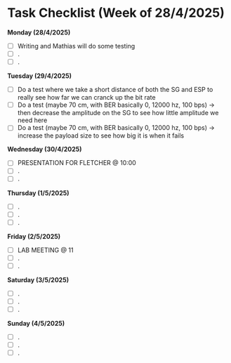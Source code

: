 # Task Checklist (Week of 28/4/2025)

**Monday (28/4/2025)**

- [ ] Writing and Mathias will do some testing
- [ ] .
- [ ] .

**Tuesday (29/4/2025)**

- [ ] Do a test where we take a short distance of both the SG and ESP to really see how far we can cranck up the bit rate
- [ ] Do a test (maybe 70 cm, with BER basically 0, 12000 hz, 100 bps) -> then decrease the amplitude on the SG to see how little amplitude we need here
- [ ] Do a test (maybe 70 cm, with BER basically 0, 12000 hz, 100 bps) -> increase the payload size to see how big it is when it fails

**Wednesday (30/4/2025)**

- [ ] PRESENTATION FOR FLETCHER @ 10:00
- [ ] .
- [ ] .

**Thursday (1/5/2025)**

- [ ] .
- [ ] .
- [ ] .

**Friday (2/5/2025)**

- [ ] LAB MEETING @ 11
- [ ] .
- [ ] .

**Saturday (3/5/2025)**

- [ ] .
- [ ] .
- [ ] .

**Sunday (4/5/2025)**

- [ ] .
- [ ] .
- [ ] .
